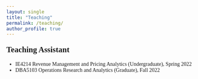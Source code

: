 ```yaml
---
layout: single
title: "Teaching"
permalink: /teaching/
author_profile: true
---
```

<body style="font-family: Serif;">

<h2 style="margin-top: 1em;">Teaching Assistant</h2>
<ul>
	<li>IE4214 Revenue Management and Pricing Analytics (Undergraduate), Spring 2022</li>
	<li>DBA5103 Operations Research and Analytics (Graduate), Fall 2022</li>
</ul>

</body>